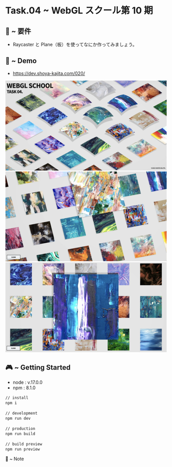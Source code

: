 # Task.04 ~ WebGL スクール第 10 期

## 🪬 ~ 要件

- Raycaster と Plane（板）を使ってなにか作ってみましょう。

## 👾 ~ Demo

- https://dev.shoya-kajita.com/020/

<img src="screenshot1.webp">

<img src="screenshot2.webp">

<img src="screenshot3.webp">

## 🎮 ~ Getting Started

- node : v.17.0.0
- npm : 8.1.0

```
// install
npm i

// development
npm run dev

// production
npm run build

// build preview
npm run preview
```

📝 ~ Note
